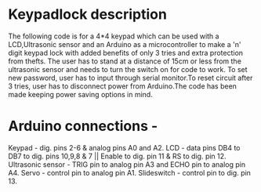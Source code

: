 # Keypadlock description
The following code is for a 4*4 keypad which can be used with a LCD,Ultrasonic sensor and an Arduino as a microcontroller to make a 'n' digit keypad lock with added benefits of only 3 tries and extra protection from thefts. The user has to stand at a distance of 15cm or less from the ultrasonic sensor and needs to turn the switch on for code to work. To set new password, user has to input through serial monitor.To reset circuit after 3 tries, user has to disconnect power from Arduino.The code has been made keeping power saving options in mind.

# Arduino connections - 
Keypad - dig. pins 2-6 & analog pins A0 and A2.
LCD - data pins DB4 to DB7 to dig. pins 10,9,8 & 7 || Enable to dig. pin 11 & RS to dig. pin 12.
Ultrasonic sensor - TRIG pin to analog pin A3 and ECHO pin to analog pin A4.
Servo - control pin to analog pin A1.
Slideswitch - control pin to dig. pin 13.
